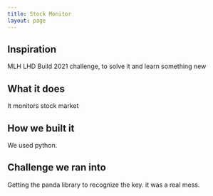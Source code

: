 ```yaml
---
title: Stock Monitor
layout: page
---
```


## Inspiration
MLH LHD Build 2021 challenge, to solve it and learn something new

## What it does
It monitors stock market

## How we built it
We used python.

## Challenge we ran into
Getting the panda library to recognize the key. it was a real mess.
